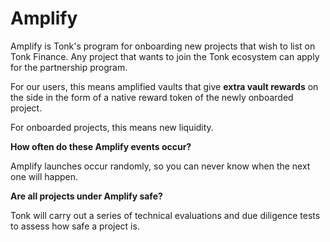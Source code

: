 # Amplify

Amplify is Tonk's program for onboarding new projects that wish to list on Tonk Finance. Any project that wants to join the Tonk ecosystem can apply for the partnership program.

For our users, this means amplified vaults that give **extra vault rewards** on the side in the form of a native reward token of the newly onboarded project.

For onboarded projects, this means new liquidity.

**How often do these Amplify events occur?**

Amplify launches occur randomly, so you can never know when the next one will happen.

**Are all projects under Amplify safe?**

Tonk will carry out a series of technical evaluations and due diligence tests to assess how safe a project is.

